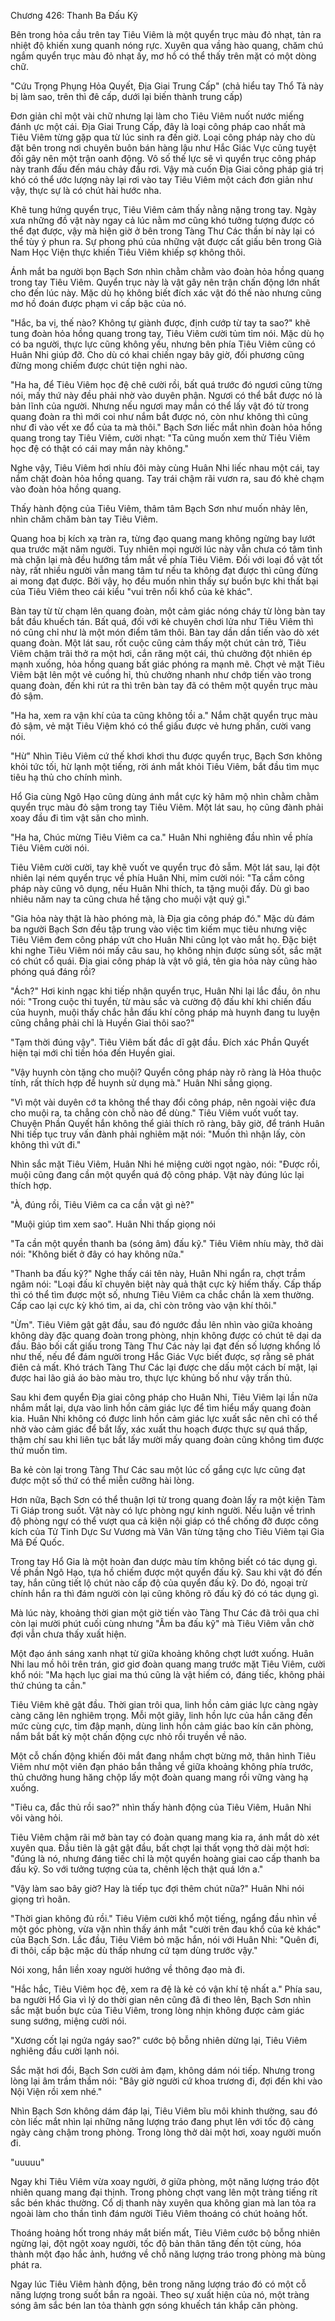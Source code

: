 




Chương 426: Thanh Ba Đấu Kỹ


Bên trong hỏa cầu trên tay Tiêu Viêm là một quyển trục màu đỏ nhạt, tản ra nhiệt độ khiến xung quanh nóng rực. Xuyên qua vầng hào quang, chăm chú ngắm quyển trục màu đỏ nhạt ấy, mơ hồ có thể thấy trên mặt có một dòng chữ.

"Cứu Trọng Phụng Hỏa Quyết, Địa Giai Trung Cấp" (chả hiểu tay Thổ Tả này bị làm sao, trên thì đê cấp, dưới lại biến thành trung cấp)

Đơn giản chỉ một vài chữ nhưng lại làm cho Tiêu Viêm nuốt nước miếng đánh ực một cái. Địa Giai Trung Cấp, đây là loại công pháp cao nhất mà Tiêu Viêm từng gặp qua từ lúc sinh ra đến giờ. Loại công pháp này cho dù đặt bên trong nơi chuyên buôn bán hàng lậu như Hắc Giác Vực cũng tuyệt đối gây nên một trận oanh động. Vô số thế lực sẽ vì quyển trục công pháp này tranh đấu đến máu chảy đầu rơi. Vậy mà cuốn Địa Giai công pháp giá trị khó có thể ước lượng này lại rơi vào tay Tiêu Viêm một cách đơn giản như vậy, thực sự là có chút hài hước nha.

Khẽ tung hứng quyển trục, Tiêu Viêm cảm thấy nằng nặng trong tay. Ngày xưa những đồ vật này ngay cả lúc nằm mơ cũng khó tưởng tượng được có thể đạt được, vậy mà hiện giờ ở bên trong Tàng Thư Các thần bí này lại có thể tùy ý phun ra. Sự phong phú của những vật được cất giấu bên trong Già Nam Học Viện thực khiến Tiêu Viêm khiếp sợ không thôi.

Ánh mắt ba người bọn Bạch Sơn nhìn chằm chằm vào đoàn hỏa hồng quang trong tay Tiêu Viêm. Quyển trục này là vật gây nên trận chấn động lớn nhất cho đến lúc này. Mặc dù họ không biết đích xác vật đó thế nào nhưng cũng mơ hồ đoán được phạm vi cấp bậc của nó.

"Hắc, ba vị, thế nào? Không tự giành được, định cướp từ tay ta sao?" khẽ tung đoàn hỏa hồng quang trong tay, Tiêu Viêm cười tủm tỉm nói. Mặc dù họ có ba người, thực lực cũng không yếu, nhưng bên phía Tiêu Viêm cũng có Huân Nhi giúp đỡ. Cho dù có khai chiến ngay bây giờ, đối phương cũng đừng mong chiếm được chút tiện nghi nào.

"Ha ha, để Tiêu Viêm học đệ chê cười rồi, bất quá trước đó ngươi cũng từng nói, mấy thứ này đều phải nhờ vào duyên phận. Ngươi có thể bắt được nó là bản lĩnh của người. Nhưng nếu ngươi may mắn có thể lấy vật đó từ trong quang đoàn ra thì mới coi như nắm bắt được nó, còn như không thì cũng như đi vào vết xe đổ của ta mà thôi." Bạch Sơn liếc mắt nhìn đoàn hỏa hồng quang trong tay Tiêu Viêm, cười nhạt: "Ta cũng muốn xem thử Tiêu Viêm học đệ có thật có cái may mắn này không."

Nghe vậy, Tiêu Viêm hơi nhíu đôi mày cùng Huân Nhi liếc nhau một cái, tay nắm chặt đoàn hỏa hồng quang. Tay trái chậm rãi vươn ra, sau đó khẻ chạm vào đoàn hỏa hồng quang.

Thấy hành động của Tiêu Viêm, thâm tâm Bạch Sơn như muốn nhảy lên, nhìn chăm chăm bàn tay Tiêu Viêm.

Quang hoa bị kích xạ tràn ra, từng đạo quang mang không ngừng bay lướt qua trước mặt năm người. Tuy nhiên mọi người lúc này vẫn chưa có tâm tình mà chặn lại mà đều hướng tầm mắt về phía Tiêu Viêm. Đối với loại đồ vật tốt này, rất nhiều người vẫn mang tâm tư nếu ta không đạt được thì cũng đừng ai mong đạt được. Bởi vậy, họ đều muốn nhìn thấy sự buồn bực khi thất bại của Tiêu Viêm theo cái kiểu "vui trên nổi khổ của kẻ khác".

Bàn tay từ từ chạm lên quang đoàn, một cảm giác nóng cháy từ lòng bàn tay bắt đầu khuếch tán. Bất quá, đối với kẻ chuyên chơi lửa như Tiêu Viêm thì nó cũng chỉ như là một món điểm tâm thôi. Bàn tay dần dần tiến vào dò xét quang đoàn. Một lát sau, rốt cuộc cũng cảm thấy một chút cản trở, Tiêu Viêm chậm trãi thở ra một hơi, cắn răng một cái, thủ chưởng đột nhiên ép mạnh xuống, hỏa hồng quang bất giác phóng ra mạnh mẽ. Chợt vẻ mặt Tiêu Viêm bật lên một vẻ cuồng hỉ, thủ chưởng nhanh như chớp tiến vào trong quang đoàn, đến khi rút ra thì trên bàn tay đã có thêm một quyền trục màu đỏ sậm.

"Ha ha, xem ra vận khí của ta cũng không tồi a." Nắm chặt quyển trục màu đỏ sậm, vẻ mặt Tiêu Việm khó có thể giấu được vẻ hưng phấn, cười vang nói.

"Hừ" Nhìn Tiêu Viêm cứ thế khơi khơi thu được quyển trục, Bạch Sơn không khỏi tức tối, hừ lạnh một tiếng, rời ánh mắt khỏi Tiêu Viêm, bắt đầu tìm mục tiêu hạ thủ cho chính mình.

Hổ Gia cùng Ngô Hạo cũng dùng ánh mắt cực kỳ hâm mộ nhìn chằm chằm quyển trục màu đỏ sậm trong tay Tiêu Viêm. Một lát sau, họ cũng đành phải xoay đầu đi tìm vật săn cho mình.

"Ha ha, Chúc mừng Tiêu Viêm ca ca." Huân Nhi nghiêng đầu nhìn về phía Tiêu Viêm cười nói.

Tiêu Viêm cười cười, tay khẽ vuốt ve quyển trục đỏ sẫm. Một lát sau, lại đột nhiên lại ném quyển trục về phía Huân Nhi, mỉm cười nói: "Ta cầm công pháp này cũng vô dụng, nếu Huân Nhi thích, ta tặng muội đấy. Dù gì bao nhiêu năm nay ta cũng chưa hề tặng cho muội vật quý gì."

"Gia hỏa này thật là hào phóng mà, là Địa gia công pháp đó." Mặc dù đám ba người Bạch Sơn đều tập trung vào việc tìm kiếm mục tiêu nhưng việc Tiêu Viêm đem công pháp vứt cho Huân Nhi cũng lọt vào mắt họ. Đặc biệt khi nghe Tiêu Viêm nói mấy câu sau, họ không nhịn được sủng sốt, sắc mặt có chút cổ quái. Địa giai công pháp là vật vô giá, tên gia hỏa này cũng hào phóng quá đáng rồi?

"Ách?" Hơi kinh ngạc khi tiếp nhận quyển trục, Huân Nhi lại lắc đầu, ôn nhu nói: "Trong cuộc thi tuyển, từ màu sắc và cường độ đấu khí khi chiến đấu của huynh, muội thấy chắc hẳn đấu khí công pháp mà huynh đang tu luyện cũng chẳng phải chỉ là Huyền Giai thôi sao?"

"Tạm thời đúng vậy". Tiêu Viêm bất đắc dĩ gật đầu. Đích xác Phần Quyết hiện tại mới chỉ tiến hóa đến Huyền giai.

"Vậy huynh còn tặng cho muội? Quyển công pháp này rõ ràng là Hỏa thuộc tính, rất thích hợp để huynh sử dụng mà." Huân Nhi sẳng giọng.

"Vì một vài duyên cớ ta không thể thay đổi công pháp, nên ngoài việc đưa cho muội ra, ta chẳng còn chỗ nào để dùng." Tiêu Viêm vuốt vuốt tay. Chuyện Phần Quyết hắn không thể giải thích rõ ràng, bây giờ, để tránh Huân Nhi tiếp tục truy vấn đành phải nghiêm mặt nói: "Muốn thì nhận lấy, còn không thì vứt đi."

Nhìn sắc mặt Tiêu Viêm, Huân Nhi hé miệng cười ngọt ngào, nói: "Được rồi, muội cũng đang cần một quyển quá độ công pháp. Vật này đúng lúc lại thích hợp.

"À, đúng rồi, Tiêu Viêm ca ca cần vật gì nè?"

"Muội giúp tìm xem sao". Huân Nhi thấp giọng nói

"Ta cần một quyền thanh ba (sóng âm) đấu kỹ." Tiêu Viêm nhíu mày, thở dài nói: "Không biết ở đây có hay không nữa."

"Thanh ba đấu kỹ?" Nghe thấy cái tên này, Huân Nhi ngẩn ra, chợt trầm ngâm nói: "Loại đấu kĩ chuyên biệt này quả thật cực kỳ hiếm thấy. Cấp thấp thì có thể tìm được một số, nhưng Tiêu Viêm ca chắc chắn là xem thường. Cấp cao lại cực kỳ khó tìm, ai da, chỉ còn trông vào vận khí thôi."

"Ừm". Tiêu Viêm gật gật đầu, sau đó ngước đầu lên nhìn vào giữa khoảng không dày đặc quang đoàn trong phòng, nhịn không được có chút tê dại da đầu. Bảo bối cất giấu trong Tàng Thư Các này lại đạt đến số lượng khổng lồ như thế, nếu để đám người trong Hắc Giác Vực biết được, sợ rằng sẽ phát điên cả mất. Khó trách Tàng Thư Các lại được che dấu một cách bí mật, lại được hai lão giả áo bào màu tro, thực lực khủng bố như vậy trấn thủ.

Sau khi đem quyển Địa giai công pháp cho Huân Nhi, Tiêu Viêm lại lần nữa nhắm mắt lại, dựa vào linh hồn cảm giác lực để tìm hiểu mấy quang đoàn kia. Huân Nhi không có được linh hồn cảm giác lực xuất sắc nên chỉ có thể nhờ vào cảm giác để bắt lấy, xác xuất thu hoạch được thực sự quá thấp, thậm chí sau khi liên tục bắt lấy mười mấy quang đoàn cũng không tìm được thứ muốn tìm.

Ba kẻ còn lại trong Tàng Thư Các sau một lúc cố gắng cực lực cũng đạt được một số thứ có thể miễn cưỡng hài lòng.

Hơn nữa, Bạch Sơn có thể thuận lợi từ trong quang đoàn lấy ra một kiện Tàm Ti Giáp trong suốt. Vật này có lực phòng ngự kinh người. Nếu luận về trình độ phòng ngự có thể vượt qua cả kiện nội giáp có thể chống đỡ được công kích của Tử Tinh Dực Sư Vương mà Vân Vân từng tặng cho Tiêu Viêm tại Gia Mã Đế Quốc.

Trong tay Hổ Gia là một hoàn đan dược màu tím không biết có tác dụng gì. Về phần Ngô Hạo, tựa hồ chiếm được một quyển đấu kỹ. Sau khi vật đó đến tay, hắn cũng tiết lộ chút nào cấp độ của quyển đấu kỹ. Do đó, ngoại trừ chính hắn ra thì đám người còn lại cũng không rõ đấu kỹ đó có tác dụng gì.

Mà lúc này, khoảng thời gian một giờ tiến vào Tàng Thư Các đã trôi qua chỉ còn lại mười phút cuối cùng nhưng "Âm ba đấu kỹ" mà Tiêu Viêm vẫn chờ đợi vẫn chưa thấy xuất hiện.

Một đạo ánh sáng xanh nhạt từ giữa khoảng không chợt lướt xuống. Huân Nhi lau mồ hôi trên trán, giơ giơ đoàn quang mang trước mặt Tiêu Viêm, cười khổ nói: "Ma hạch lục giai ma thú cũng là vật hiếm có, đáng tiếc, không phải thứ chúng ta cần."

Tiêu Viêm khẽ gật đầu. Thời gian trôi qua, linh hồn cảm giác lực càng ngày càng căng lên nghiêm trọng. Mỗi một giây, linh hồn lực của hắn căng đến mức cùng cực, tim đập mạnh, dùng linh hồn cảm giác bao kín căn phòng, nắm bắt bất kỳ một chấn động cực nhỏ rồi truyền về não.

Một cỗ chấn động khiến đôi mắt đang nhắm chợt bừng mở, thân hình Tiêu Viêm như một viên đạn pháo bắn thẳng về giữa khoảng không phía trước, thủ chưởng hung hăng chộp lấy một đoàn quang mang rồi vững vàng hạ xuống.

"Tiêu ca, đắc thủ rồi sao?" nhìn thấy hành động của Tiêu Viêm, Huân Nhi vôi vàng hỏi.

Tiêu Viêm chậm rãi mở bàn tay có đoàn quang mang kia ra, ánh mắt dò xét xuyên qua. Đầu tiên là gật gật đầu, bất chợt lại thất vọng thở dài một hơi: "đúng là nó, nhưng đáng tiếc chỉ là một quyển hoàng giai cao cấp thanh ba đấu kỹ. So với tưởng tượng của ta, chênh lệch thật quá lớn a."

"Vậy làm sao bây giờ? Hay là tiếp tục đợi thêm chút nữa?" Huân Nhi nói giọng trì hoãn.

"Thời gian không đủ rồi." Tiêu Viêm cười khổ một tiếng, ngẩng đầu nhìn về một góc phòng, vừa vặn nhìn thấy ánh mắt "cười trên đau khổ của kẻ khác" của Bạch Sơn. Lắc đầu, Tiêu Viêm bỏ mặc hắn, nói với Huân Nhi: "Quên đi, đi thôi, cấp bậc mặc dù thấp nhưng cứ tạm dùng trước vậy."

Nói xong, hắn liền xoay người hướng về thông đạo mà đi.

"Hắc hắc, Tiêu Viêm học đệ, xem ra đệ là kẻ có vận khí tệ nhất a." Phía sau, ba người Hổ Gia vì lý do thời gian nên cũng đã đi theo lên, Bạch Sơn nhìn sắc mặt buồn bực của Tiêu Viêm, trong lòng nhịn không được cảm giác sung sướng, miệng cười nói.

"Xương cốt lại ngứa ngáy sao?" cước bộ bỗng nhiên dừng lại, Tiêu Viêm nghiêng đầu cười lạnh nói.

Sắc mặt hơi đổi, Bạch Sơn cười ảm đạm, không dám nói tiếp. Nhưng trong lòng lại âm trầm thầm nói: "Bây giờ người cứ khoa trương đi, đợi đến khi vào Nội Viện rồi xem nhé."

Nhìn Bạch Sơn không dám đáp lại, Tiêu Viêm bĩu môi khinh thường, sau đó còn liếc mắt nhìn lại những năng lượng tráo đang phụt lên với tốc độ càng ngày càng chậm trong phòng. Trong lòng thở dài một hơi, xoay người muốn đi.

"uuuuu"

Ngay khi Tiêu Viêm vừa xoay người, ở giữa phòng, một năng lượng tráo đột nhiên quang mang đại thịnh. Trong phòng chợt vang lên một tràng tiếng rít sắc bén khác thường. Cổ dị thanh này xuyên qua không gian mà lan tỏa ra ngoài làm cho thần tình đám người Tiêu Viêm thoáng có chút hoảng hốt.

Thoáng hoảng hốt trong nháy mắt biến mất, Tiêu Viêm cước bộ bỗng nhiên ngừng lại, đột ngột xoay người, tốc độ bản thân tăng đến tột cùng, hóa thành một đạo hắc ảnh, hướng về chỗ năng lượng tráo trong phòng mà bùng phát ra.

Ngay lúc Tiêu Viêm hành động, bên trong năng lượng tráo đó có một cỗ năng lượng trong suốt bắn ra ngoài. Theo sự xuất hiện của nó, một tràng sóng âm sắc bén lan tỏa thành gợn sóng khuếch tán khắp căn phòng.




